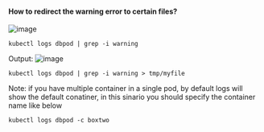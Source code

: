 #### How to redirect the warning error to certain files?

![image](https://github.com/mahimanew/Kubernates/assets/24412769/c46f1e1c-97e8-40e1-8714-b510943a3072)


```
kubectl logs dbpod | grep -i warning
```
Output:
![image](https://github.com/mahimanew/Kubernates/assets/24412769/a84b9588-5875-423a-8af1-cc9946c4b166)

```
kubectl logs dbpod | grep -i warning > tmp/myfile
```

Note: if you have multiple container in a single pod, by default logs will show the default conatiner, in this sinario you should specify the container name like below
```
kubectl logs dbpod -c boxtwo
```
